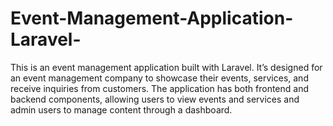 # Event-Management-Application-Laravel-
This is an event management application built with Laravel. It’s designed for an event management company to showcase their events, services, and receive inquiries from customers. The application has both frontend and backend components, allowing users to view events and services and admin users to manage content through a dashboard.
